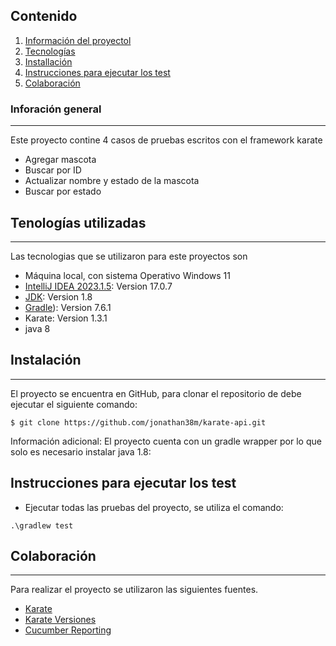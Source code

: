 ## Contenido
1. [Información del proyectol](#intro)
2. [Tecnologías](#tecnologias)
3. [Installación](#instalacion)
4. [Instrucciones para ejecutar los test](#ejec-test)
5. [Colaboración](#colaboracion)


### Inforación general
***
Este proyecto contine 4 casos de pruebas escritos con el framework karate
* Agregar mascota
* Buscar por ID
* Actualizar nombre y estado de la mascota
* Buscar por estado
## Tenologías utilizadas
***
Las tecnologias que se utilizaron para este proyectos son
* Máquina local, con sistema Operativo Windows 11
* [IntelliJ IDEA 2023.1.5](https://www.jetbrains.com/idea/download/?section=windows): Version 17.0.7
* [JDK](https://www.oracle.com/java/technologies/javase/javase8-archive-downloads.html): Version 1.8
* [Gradle](https://maven.apache.org/docs/3.9.2/release-notes.html)): Version 7.6.1
* Karate: Version 1.3.1
* java 8
## Instalación
***
El proyecto se encuentra en GitHub, para clonar el repositorio de debe ejecutar el siguiente comando: 
```
$ git clone https://github.com/jonathan38m/karate-api.git
```
Información adicional: El proyecto cuenta con un gradle wrapper por lo que solo es necesario instalar java 1.8:
## Instrucciones para ejecutar los test
* Ejecutar todas las pruebas del proyecto, se utiliza el comando:
```
.\gradlew test    
```

## Colaboración
***
Para realizar el proyecto se utilizaron las siguientes fuentes.
* [Karate](https://github.com/karatelabs/karate/blob/master/README.md)
* [Karate Versiones](https://github.com/karatelabs/karate/releases)
* [Cucumber Reporting](https://github.com/damianszczepanik/cucumber-reporting?tab=readme-ov-file)
